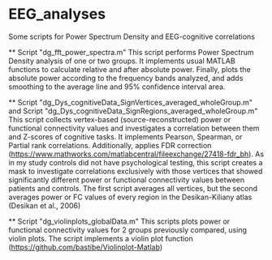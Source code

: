 # EEG_analyses
Some scripts for Power Spectrum Density and EEG-cognitive correlations

** Script "dg_fft_power_spectra.m"
This script performs Power Spectrum Density analysis of one or two groups. It implements usual MATLAB functions to calculate relative and after absolute power. Finally, plots the absolute power according to the frequency bands analyzed, and adds smoothing to the average line and 95% confidence interval area.

** Script "dg_Dys_cognitiveData_SignVertices_averaged_wholeGroup.m" and Script "dg_Dys_cognitiveData_SignRegions_averaged_wholeGroup.m"
This script collects vertex-based (source-reconstructed) power or functional connectivity values and investigates a correlation between them and Z-scores of cognitive tasks. It implements Pearson, Spearman, or Partial rank correlations. Additionally, applies FDR correction (https://www.mathworks.com/matlabcentral/fileexchange/27418-fdr_bh). As in my study controls did not have psychological testing, this script creates a mask to investigate correlations exclusively with those vertices that showed significantly different power or functional connectivity values between patients and controls. The first script averages all vertices, but the second averages power or FC values of every region in the Desikan-Kiliany atlas (Desikan et al., 2006)

** Script "dg_violinplots_globalData.m"
This scripts plots power or functional connectivity values for 2 groups previously compared, using violin plots. The script implements a violin plot function (https://github.com/bastibe/Violinplot-Matlab)
